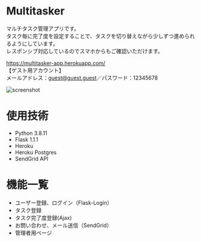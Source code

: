 # Multitasker

マルチタスク管理アプリです。  
タスク毎に完了度を設定することで、タスクを切り替えながら少しずつ進められるようにしています。  
レスポンシブ対応しているのでスマホからもご確認いただけます。

https://multitasker-app.herokuapp.com/  
【ゲスト用アカウント】  
メールアドレス：guest@guest.guest／パスワード：12345678

![screenshot](https://user-images.githubusercontent.com/66906495/149077476-e2253f70-d5ad-48cb-bc26-afa8b63348ea.jpg)


# 使用技術
* Python 3.8.11
* Flask 1.1.1
* Heroku
* Heroku Postgres
* SendGrid API

# 機能一覧
* ユーザー登録、ログイン（Flask-Login）
* タスク登録
* タスク完了度登録(Ajax)
* お問い合わせ、メール送信（SendGrid）
* 管理者用ページ